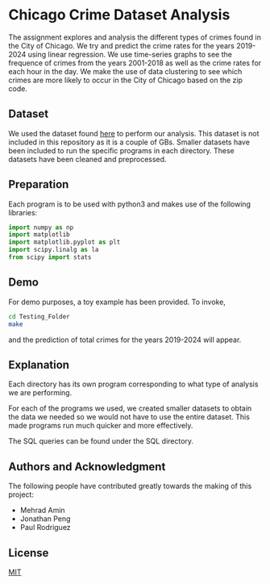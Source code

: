 # Chicago Crime Dataset Analysis

The assignment explores and analysis the different types of crimes found in the City of Chicago. We try and predict the crime rates for the years 2019-2024 using linear regression. We use time-series graphs to see the frequence of crimes from the years 2001-2018 as well as the crime rates for each hour in the day. We make the use of data clustering to see which crimes are more likely to occur in the City of Chicago based on the zip code. 

## Dataset

We used the dataset found [here](https://data.cityofchicago.org/Public-Safety/Crimes-2001-to-present/ijzp-q8t2/data) to perform our analysis. This dataset is not included in this repository as it is a couple of GBs. Smaller datasets have been included to run the specific programs in each directory. These datasets have been cleaned and preprocessed. 

## Preparation

Each program is to be used with python3 and makes use of the following libraries: 

```python
import numpy as np
import matplotlib
import matplotlib.pyplot as plt
import scipy.linalg as la
from scipy import stats
```

## Demo

For demo purposes, a toy example has been provided. To invoke, 

```bash
cd Testing_Folder
make
```
and the prediction of total crimes for the years 2019-2024 will appear. 

## Explanation

Each directory has its own program corresponding to what type of analysis we are performing. 

For each of the programs we used, we created smaller datasets to obtain the data we needed so we would not have to use the entire dataset. This made programs run much quicker and more effectively. 

The SQL queries can be found under the SQL directory. 

## Authors and Acknowledgment

The following people have contributed greatly towards the making of this project: 

- Mehrad Amin
- Jonathan Peng
- Paul Rodriguez

## License

[MIT](https://github.com/pauljrodriguezcs/Chicago_Crime_Analysis/blob/master/LICENSE)